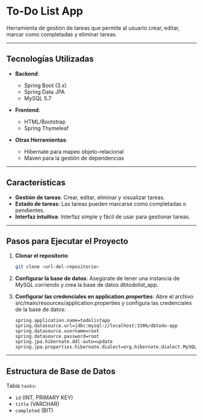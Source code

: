 # To-Do List App

Herramienta de gestión de tareas que permite al usuario crear, editar, marcar como completadas y eliminar tareas.

---

## Tecnologías Utilizadas

- **Backend**: 
  - Spring Boot (3.x)
  - Spring Data JPA
  - MySQL 5.7
  
- **Frontend**: 
  - HTML/Bootstrap
  - Spring Thymeleaf
    
- **Otras Herramientas**:
  - Hibernate para mapeo objeto-relacional
  - Maven para la gestión de dependencias

---

## Características

- **Gestión de tareas**: Crear, editar, eliminar y visualizar tareas.
- **Estado de tareas**: Las tareas pueden marcarse como completadas o pendientes.
- **Interfaz intuitiva**: Interfaz simple y fácil de usar para gestionar tareas.

---

## Pasos para Ejecutar el Proyecto

1. **Clonar el repositorio**:
   ```bash
   git clone <url-del-repositorio>
   ```

2. **Configurar la base de datos**:
   Asegúrate de tener una instancia de MySQL corriendo y crea la base de datos dbtodolist_app.

3. **Configurar las credenciales en application.properties**:
    Abre el archivo src/main/resources/application.properties y configura las credenciales de la base de datos:
    ```properties
    spring.application.name=todolistapp
    spring.datasource.url=jdbc:mysql://localhost:3306/dbtodo-app
    spring.datasource.username=root
    spring.datasource.password=root
    spring.jpa.hibernate.ddl-auto=update
    spring.jpa.properties.hibernate.dialect=org.hibernate.dialect.MySQLDialect
    ```
    
---

## Estructura de Base de Datos
  Tabla `tasks`:
  - `id` (INT, PRIMARY KEY)
  - `title` (VARCHAR)
  - `completed` (BIT)
